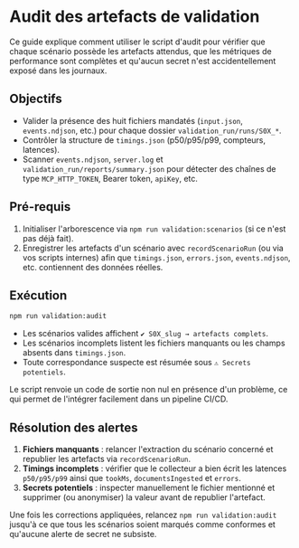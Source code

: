 # Audit des artefacts de validation

Ce guide explique comment utiliser le script d'audit pour vérifier que chaque
scénario possède les artefacts attendus, que les métriques de performance sont
complètes et qu'aucun secret n'est accidentellement exposé dans les journaux.

## Objectifs

- Valider la présence des huit fichiers mandatés (`input.json`, `events.ndjson`,
  etc.) pour chaque dossier `validation_run/runs/S0X_*`.
- Contrôler la structure de `timings.json` (p50/p95/p99, compteurs, latences).
- Scanner `events.ndjson`, `server.log` et `validation_run/reports/summary.json`
  pour détecter des chaînes de type `MCP_HTTP_TOKEN`, Bearer token, `apiKey`,
  etc.

## Pré-requis

1. Initialiser l'arborescence via `npm run validation:scenarios` (si ce n'est
   pas déjà fait).
2. Enregistrer les artefacts d'un scénario avec `recordScenarioRun` (ou via vos
   scripts internes) afin que `timings.json`, `errors.json`, `events.ndjson`,
   etc. contiennent des données réelles.

## Exécution

```bash
npm run validation:audit
```

- Les scénarios valides affichent `✔ S0X_slug → artefacts complets`.
- Les scénarios incomplets listent les fichiers manquants ou les champs absents
  dans `timings.json`.
- Toute correspondance suspecte est résumée sous `⚠ Secrets potentiels`.

Le script renvoie un code de sortie non nul en présence d'un problème, ce qui
permet de l'intégrer facilement dans un pipeline CI/CD.

## Résolution des alertes

1. **Fichiers manquants** : relancer l'extraction du scénario concerné et
   republier les artefacts via `recordScenarioRun`.
2. **Timings incomplets** : vérifier que le collecteur a bien écrit les
   latences `p50/p95/p99` ainsi que `tookMs`, `documentsIngested` et `errors`.
3. **Secrets potentiels** : inspecter manuellement le fichier mentionné et
   supprimer (ou anonymiser) la valeur avant de republier l'artefact.

Une fois les corrections appliquées, relancez `npm run validation:audit` jusqu'à
ce que tous les scénarios soient marqués comme conformes et qu'aucune alerte de
secret ne subsiste.

